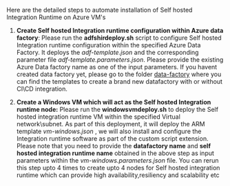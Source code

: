 Here are the detailed steps to automate installation of Self hosted Integration Runtime on Azure VM's

1. **Create Self hosted Integration runtime configuration within Azure data factory**: Please run the **adfshirdeploy.sh** script to configure Self hosted Integration runtime configuration within the specified Azure Data Factory. It deploys the *adf-template.json* and the corresponding parameter file *adf-template.parameters.json*. Please provide the existing Azure Data factory name as one of the input parameters. If you havent created data factory yet, please go to the folder [data-factory](https://github.com/microsoft/implementation-patterns/tree/main/pattern-datafactory-databricks/components/data-factory) where you can find the templates to create a brand new datafactory with or without CI\CD integration.


2. **Create a Windows VM which will act as the Self hosted Integration runtime node:** Please run the **windowsvmdeploy.sh** to deploy the Self hosted integration runtime VM within the specified Virtual network\subnet. As part of this deployment, it will deploy the ARM template *vm-windows.json*  , we will also install and configure the Integration runtime software as part of the custom script extension. Please note that you need to provide the **datafactory name** and **self hosted integration runtime name** obtained in the above step as input parameters within the *vm-windows.parameters.json* file. You can rerun this step upto 4 times to create upto 4 nodes for Self hosted integration runtime which can provide high availability,resiliency and scalability etc 
